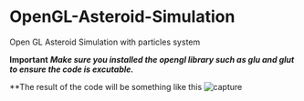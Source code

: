 # OpenGL-Asteroid-Simulation
Open GL Asteroid Simulation with particles system


**Important**
***Make sure you installed the opengl library such as glu and glut to ensure the code is excutable.***

**The result of the code will be something like this
![capture](https://user-images.githubusercontent.com/45889437/72801355-4a698380-3c84-11ea-8746-25fa5a8d8b35.JPG)

